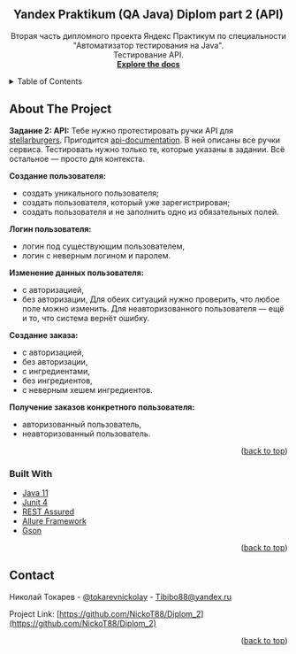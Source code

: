 <!-- PROJECT SHIELDS -->
<!--
*** I'm using markdown "reference style" links for readability.
*** Reference links are enclosed in brackets [ ] instead of parentheses ( ).
*** See the bottom of this document for the declaration of the reference variables
*** for contributors-url, forks-url, etc. This is an optional, concise syntax you may use.
*** https://www.markdownguide.org/basic-syntax/#reference-style-links
-->
<div align="center">
<h2 align="center">Yandex Praktikum (QA Java) Diplom part 2 (API)</h2>
  <p align="center">
    Вторая часть дипломного проекта Яндекс Практикум по специальности "Автоматизатор тестирования на Java".
 <br /> Тестирование API. 
    <br />
    <a href="https://github.com/NickoT88/Diplom_2"><strong>Explore the docs</strong></a>
    <br />
  </p>
</div>

<!-- TABLE OF CONTENTS -->
<details>
  <summary>Table of Contents</summary>
  <ol>
    <li>
      <a href="#about-the-project">About The Project</a>
      <ul>
        <li><a href="#built-with">Built With</a></li>
      </ul>
    </li>
    <li><a href="#contact">Contact</a></li>
  </ol>
</details>

<!-- ABOUT THE PROJECT -->

## About The Project

**Задание 2: API:** Тебе нужно протестировать ручки API для <a href="https://stellarburgers.nomoreparties.site">
stellarburgers</a>.
Пригодится <a href="https://code.s3.yandex.net/qa-automation-engineer/java/cheatsheets/paid-track/diplom/api-documentation.pdf">
api-documentation</a>.
В ней описаны все ручки сервиса. Тестировать нужно только те, которые указаны в задании. Всё остальное — просто для
контекста.

**Создание пользователя:**

- создать уникального пользователя;
- создать пользователя, который уже зарегистрирован;
- создать пользователя и не заполнить одно из обязательных полей.

**Логин пользователя:**

- логин под существующим пользователем,
- логин с неверным логином и паролем.

**Изменение данных пользователя:**

- с авторизацией,
- без авторизации,
  Для обеих ситуаций нужно проверить, что любое поле можно изменить. Для неавторизованного пользователя — ещё и то, что
  система вернёт ошибку.

**Создание заказа:**

- с авторизацией,
- без авторизации,
- с ингредиентами,
- без ингредиентов,
- с неверным хешем ингредиентов.

**Получение заказов конкретного пользователя:**

- авторизованный пользователь,
- неавторизованный пользователь.

<p align="right">(<a href="#readme-top">back to top</a>)</p>

### Built With

* <a href="https://www.java.com/ru/">Java 11</a>
* <a href="https://junit.org/junit4/">Junit 4</a>
* <a href="https://rest-assured.io/">REST Assured</a>
* <a href="https://github.com/allure-framework/">Allure Framework</a>
* <a href="https://mvnrepository.com/artifact/com.google.code.gson/gson">Gson</a>

<p align="right">(<a href="#readme-top">back to top</a>)</p>
<!-- CONTACT -->

## Contact

Николай Токарев - [@tokarevnickolay](https://t.me/tokarevnickolay) - Tibibo88@yandex.ru

Project Link: [https://github.com/NickoT88/Diplom_2](https://github.com/NickoT88/Diplom_2)

<p align="right">(<a href="#readme-top">back to top</a>)</p>
